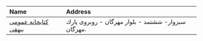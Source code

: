 | Name                                                                               | Address                                            |
|:-----------------------------------------------------------------------------------|:---------------------------------------------------|
| [كتابخانه عمومی بيهقی](https://lib.ir/fa/library/433/كتابخانه-عمومی-بيهقی/search/) | سبزوار- ششتمد - بلوار مهرگان - روبروی پارك مهرگان. |